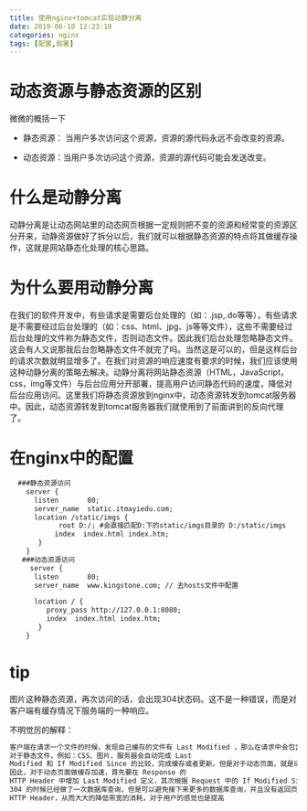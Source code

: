 ```yaml
---
title: 使用nginx+tomcat实现动静分离
date: 2019-06-10 12:23:18
categories: nginx
tags: [配置,部署]
---
```


# 动态资源与静态资源的区别

微微的概括一下

- 静态资源： 当用户多次访问这个资源，资源的源代码永远不会改变的资源。

- 动态资源：当用户多次访问这个资源，资源的源代码可能会发送改变。

<!--more-->

# 什么是动静分离

动静分离是让动态网站里的动态网页根据一定规则把不变的资源和经常变的资源区分开来，动静资源做好了拆分以后，我们就可以根据静态资源的特点将其做缓存操作，这就是网站静态化处理的核心思路。

# 为什么要用动静分离

在我们的软件开发中，有些请求是需要后台处理的（如：.jsp,.do等等），有些请求是不需要经过后台处理的（如：css、html、jpg、js等等文件），这些不需要经过后台处理的文件称为静态文件，否则动态文件。因此我们后台处理忽略静态文件。这会有人又说那我后台忽略静态文件不就完了吗。当然这是可以的，但是这样后台的请求次数就明显增多了。在我们对资源的响应速度有要求的时候，我们应该使用这种动静分离的策略去解决。动静分离将网站静态资源（HTML，JavaScript，css，img等文件）与后台应用分开部署，提高用户访问静态代码的速度，降低对后台应用访问。这里我们将静态资源放到nginx中，动态资源转发到tomcat服务器中。因此，动态资源转发到tomcat服务器我们就使用到了前面讲到的反向代理了。

# 在nginx中的配置

``` xml
  ###静态资源访问
    server {
      listen       80;
      server_name  static.itmayiedu.com;
      location /static/imgs {
            root D:/; #会直接匹配D:下的static/imgs目录的 D:/static/imgs
		   index  index.html index.htm;
       }
    }
   ###动态资源访问
	 server {
      listen       80;
      server_name  www.kingstone.com; // 去hosts文件中配置

      location / {
         proxy_pass http://127.0.0.1:8080;
		 index  index.html index.htm;
       }
    }
```

# tip

图片这种静态资源，再次访问的话，会出现304状态码。这不是一种错误，而是对客户端有缓存情况下服务端的一种响应。

不明觉厉的解释：

``` xml
客户端在请求一个文件的时候，发现自己缓存的文件有 Last Modified ，那么在请求中会包含 If Modified Since ，这个时间就是缓存文件的 Last Modified 。因此，如果请求中包含 If Modified Since，就说明已经有缓存在客户端。服务端只要判断这个时间和当前请求的文件的修改时间就可以确定是返回 304 还是 200 。
对于静态文件，例如：CSS、图片，服务器会自动完成 Last
Modified 和 If Modified Since 的比较，完成缓存或者更新。但是对于动态页面，就是动态产生的页面，往往没有包含 Last Modified 信息，这样浏览器、网关等都不会做缓存，也就是在每次请求的时候都完成一个 200 的请求。
因此，对于动态页面做缓存加速，首先要在 Response 的
HTTP Header 中增加 Last Modified 定义，其次根据 Request 中的 If Modified Since 和被请求内容的更新时间来返回 200 或者 304 。虽然在返回
304 的时候已经做了一次数据库查询，但是可以避免接下来更多的数据库查询，并且没有返回页面内容而只是一个
HTTP Header，从而大大的降低带宽的消耗，对于用户的感觉也是提高
```



